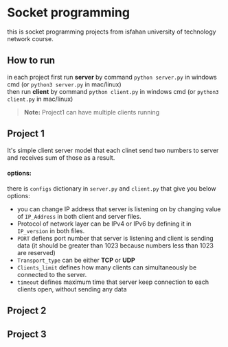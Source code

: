 # Socket programming
this is socket programming projects from isfahan university of technology network course.
 
 ## How to run
 in each project first run **server** by command `python server.py` in windows cmd (or `python3 server.py` in mac/linux)
</br>
then run **client** by command `python client.py` in windows cmd (or `python3 client.py` in mac/linux)
> **Note:** Project1 can have multiple clients running

## Project 1
It's simple client server model that each clinet send two numbers to server and receives sum of those as a result.
#### options:
there is `configs` dictionary in `server.py` and `client.py` that give you below options:

* you can change IP address that server is listening on by changing value of `IP_Address` in both client and server files.
* Protocol of network layer can be IPv4 or IPv6 by defining it in `IP_version` in both files.
* `PORT` defiens port number that server is listening and client is sending data (it should be greater than 1023 because numbers less than 1023 are reserved)
* `Transport_type` can be either **TCP** or **UDP**
* `Clients_limit` defines how many clients can simultaneously be connected to the server.
* `timeout` defines maximum time that server keep connection to each clients open, without sending any data

## Project 2

## Project 3